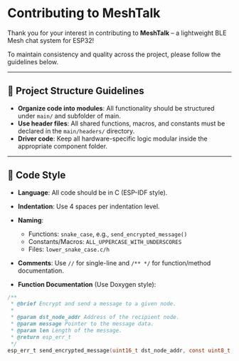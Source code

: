 # Contributing to MeshTalk

Thank you for your interest in contributing to **MeshTalk** – a lightweight BLE Mesh chat system for ESP32!

To maintain consistency and quality across the project, please follow the guidelines below.

---

## 📁 Project Structure Guidelines

- **Organize code into modules**: All functionality should be structured under `main/` and subfolder of main.
- **Use header files**: All shared functions, macros, and constants must be declared in the `main/headers/` directory.
- **Driver code**: Keep all hardware-specific logic modular inside the appropriate component folder.

---

## 🧠 Code Style

- **Language**: All code should be in C (ESP-IDF style).
- **Indentation**: Use 4 spaces per indentation level.
- **Naming**:
  - Functions: `snake_case`, e.g., `send_encrypted_message()`
  - Constants/Macros: `ALL_UPPERCASE_WITH_UNDERSCORES`
  - Files: `lower_snake_case.c/h`

- **Comments**: Use `//` for single-line and `/** */` for function/method documentation.
- **Function Documentation** (Use Doxygen style):

```c
/**
 * @brief Encrypt and send a message to a given node.
 *
 * @param dst_node_addr Address of the recipient node.
 * @param message Pointer to the message data.
 * @param len Length of the message.
 * @return esp_err_t
 */
esp_err_t send_encrypted_message(uint16_t dst_node_addr, const uint8_t *message, size_t len);

